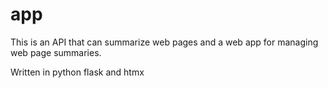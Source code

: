 # app

This is an API that can summarize web pages and a web app for managing web page summaries.

Written in python flask and htmx
